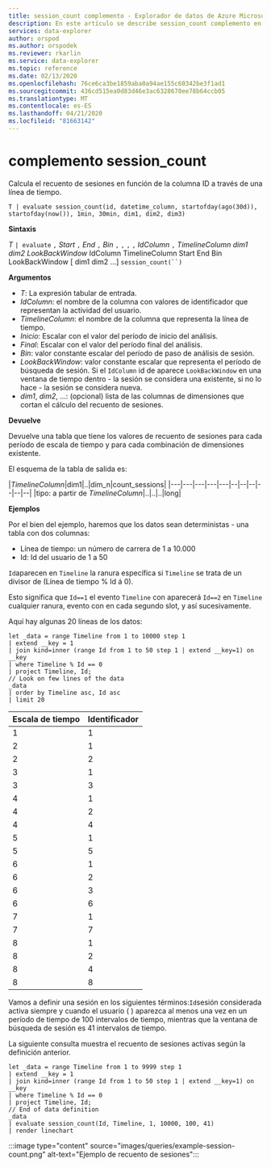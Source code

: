 ```yaml
---
title: session_count complemento - Explorador de datos de Azure Microsoft Docs
description: En este artículo se describe session_count complemento en Azure Data Explorer.
services: data-explorer
author: orspod
ms.author: orspodek
ms.reviewer: rkarlin
ms.service: data-explorer
ms.topic: reference
ms.date: 02/13/2020
ms.openlocfilehash: 76ce6ca3be1859aba0a94ae155c60342be3f1ad1
ms.sourcegitcommit: 436cd515ea0d83d46e3ac6328670ee78b64ccb05
ms.translationtype: MT
ms.contentlocale: es-ES
ms.lasthandoff: 04/21/2020
ms.locfileid: "81663142"
---
```

# <a name="session_count-plugin"></a>complemento session_count

Calcula el recuento de sesiones en función de la columna ID a través de una línea de tiempo.

```kusto
T | evaluate session_count(id, datetime_column, startofday(ago(30d)), startofday(now()), 1min, 30min, dim1, dim2, dim3)
```

**Sintaxis**

*T* `| evaluate` `,` *Start* `,` *End* `,` *Bin* `,` `,` `,` `,` *IdColumn* `,` *TimelineColumn* *dim1* *dim2* *LookBackWindow* IdColumn TimelineColumn Start End Bin LookBackWindow [ dim1 dim2 ...] `session_count(``)`

**Argumentos**

* *T*: La expresión tabular de entrada.
* *IdColumn*: el nombre de la columna con valores de identificador que representan la actividad del usuario. 
* *TimelineColumn*: el nombre de la columna que representa la línea de tiempo.
* *Inicio*: Escalar con el valor del período de inicio del análisis.
* *Final*: Escalar con el valor del período final del análisis.
* *Bin*: valor constante escalar del período de paso de análisis de sesión.
* *LookBackWindow*: valor constante escalar que representa el período de búsqueda de sesión. Si el `IdColumn` id de aparece `LookBackWindow` en una ventana de tiempo dentro - la sesión se considera una existente, si no lo hace - la sesión se considera nueva.
* *dim1*, *dim2*, ...: (opcional) lista de las columnas de dimensiones que cortan el cálculo del recuento de sesiones.

**Devuelve**

Devuelve una tabla que tiene los valores de recuento de sesiones para cada período de escala de tiempo y para cada combinación de dimensiones existente.

El esquema de la tabla de salida es:

|*TimelineColumn*|dim1|..|dim_n|count_sessions|
|---|---|---|---|---|--|--|--|--|--|--|
|tipo: a partir de *TimelineColumn*|..|..|..|long|


**Ejemplos**


Por el bien del ejemplo, haremos que los datos sean deterministas - una tabla con dos columnas:
- Línea de tiempo: un número de carrera de 1 a 10.000
- Id: Id del usuario de 1 a 50

`Id`aparecen en `Timeline` la ranura específica si `Timeline` se trata de un divisor de (Línea de tiempo % Id á 0).

Esto significa que `Id==1` el evento `Timeline` con aparecerá `Id==2` en `Timeline` cualquier ranura, evento con en cada segundo slot, y así sucesivamente.

Aquí hay algunas 20 líneas de los datos:

```kusto
let _data = range Timeline from 1 to 10000 step 1
| extend __key = 1
| join kind=inner (range Id from 1 to 50 step 1 | extend __key=1) on __key
| where Timeline % Id == 0
| project Timeline, Id;
// Look on few lines of the data
_data
| order by Timeline asc, Id asc
| limit 20
```

|Escala de tiempo|Identificador|
|---|---|
|1|1|
|2|1|
|2|2|
|3|1|
|3|3|
|4|1|
|4|2|
|4|4|
|5|1|
|5|5|
|6|1|
|6|2|
|6|3|
|6|6|
|7|1|
|7|7|
|8|1|
|8|2|
|8|4|
|8|8|

Vamos a definir una sesión en los siguientes términos:`Id`sesión considerada activa siempre y cuando el usuario ( ) aparezca al menos una vez en un período de tiempo de 100 intervalos de tiempo, mientras que la ventana de búsqueda de sesión es 41 intervalos de tiempo.

La siguiente consulta muestra el recuento de sesiones activas según la definición anterior.

```kusto
let _data = range Timeline from 1 to 9999 step 1
| extend __key = 1
| join kind=inner (range Id from 1 to 50 step 1 | extend __key=1) on __key
| where Timeline % Id == 0
| project Timeline, Id;
// End of data definition
_data
| evaluate session_count(Id, Timeline, 1, 10000, 100, 41)
| render linechart 
```

:::image type="content" source="images/queries/example-session-count.png" alt-text="Ejemplo de recuento de sesiones":::
